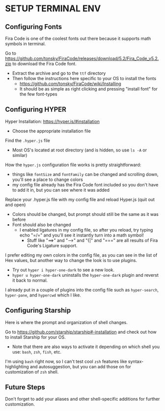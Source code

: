 # SETUP TERMINAL ENV #

## Configuring Fonts ##
Fira Code is one of the coolest fonts out there because it supports math symbols in terminal.

Go to https://github.com/tonsky/FiraCode/releases/download/5.2/Fira_Code_v5.2.zip to download the Fira Code font.
* Extract the archive and go to the `ttf` directory
* Then follow the instructions here specific to your OS to install the fonts
	* https://github.com/tonsky/FiraCode/wiki/Installing
	* It should be as simple as right clicking and pressing "install font" for the few font-types

## Configuring HYPER ##
Hyper Installation: https://hyper.is/#installation
* Choose the appropriate installation file

Find the `.hyper.js` file
* Most OS's located at root directory (and is hidden, so use `ls -A` or similar)

How the `hyper.js` configuration file works is pretty straightforward:
* things like `fontSize` and `fontFamily` can be changed and scrolling down, you'll see a place to change colors
* my config file already has the Fira Code font included so you don't have to add it in, but you can see where it was added

Replace your .hyper.js file with my config file and reload Hyper.js (quit out and open)
* Colors should be changed, but prompt should still be the same as it was before
* Font should also be changed
	* I enabled ligatures in my config file, so after you reload, try typing echo "=/=" and you'll see it instantly turn into a math symbol!
		* Stuff like "==>" and "-->" and "{|" and "===" are all results of Fira Code's Ligature support.

I prefer editing my own colors in the config file, as you can see in the list of Hex values, but another way to change the look is to use plugins.
* Try out `hyper i hyper-one-dark` to see a new look.
* `hyper u hyper-one-dark` uninstalls the `hyper-one-dark` plugin and reverst it back to normal.

I already put in a couple of plugins into the config file such as `hyper-search`, `hyper-pane`, and `hypercwd` which I like.

## Configuring Starship ##
Here is where the prompt and organization of shell changes.

Go to https://github.com/starship/starship#-installation and check out how to install Starship for your OS.
* Note that there are also ways to activate it depending on which shell you use: `bash`, `zsh`, `fish`, etc.

I'm using `bash` right now, so I can't test cool `zsh` features like syntax-highlighting and autosuggestion, but you can add those on for customization of `zsh` shell.

## Future Steps ##
Don't forget to add your aliases and other shell-specific additions for further customization.


